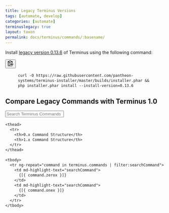 ```yaml
---
title: Legacy Terminus Versions
tags: [automate, develop]
categories: [automate]
terminuslegacy: true
layout: taxon
permalink: docs/terminus/commands/:basename/
---
```

<p class="instruction">Install <a href="https://github.com/pantheon-systems/terminus/releases/tag/0.13.6">legacy version 0.13.6</a> of Terminus using the following command:</p>
<div class="copy-snippet">
  <button class="btn btn-default btn-clippy" data-clipboard-target="#terminus-installer"><img class="clippy" src="/source/docs/assets/images/clippy.svg" width="17" alt="Copy to clipboard"></button>
  <figure><pre id="terminus-installer"><code class="bash command" data-lang="bash">curl -O https://raw.githubusercontent.com/pantheon-systems/terminus-installer/master/builds/installer.phar && php installer.phar install --install-version=0.13.6</code></pre></figure>
</div>

## Compare Legacy Commands with Terminus 1.0




<div class="col-md-12" ng-app="terminusCompareApp" ng-controller="mainController">


  <form>
    <div class="form-group">
      <div class="input-group">
        <div class="input-group-addon"><i class="fa fa-search"></i></div>
        <input type="text" class="form-control" placeholder="Search Terminus Commands" ng-model="searchCommand">
        <div style="background:#fff;cursor:pointer;" ng-click="clearFilters()" class="input-group-addon">
        <span class="fa fa-times"></span>
        </div>
      </div>      
    </div>
  </form>
  <table class="table table-responsive table-bordered table-striped">

    <thead>
      <tr>
        <th>0.x Command Structure</th>
        <th>1.x Command Structure</th>
      </tr>
    </thead>

    <tbody>
      <tr ng-repeat="command in terminus.commands | filter:searchCommand">
        <td md-highlight-text="searchCommand">
          {[{ command.zerox }]}
        </td>
        <td md-highlight-text="searchCommand">
          {[{ command.onex }]}
        </td>
      </tr>
    </tbody>

  </table>
</div>

